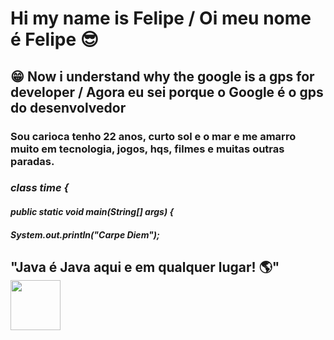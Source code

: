 # Hi my name is Felipe / Oi meu nome é Felipe 😎
## :grin: Now i understand why the google is a gps for developer / Agora eu sei porque o Google é o gps do desenvolvedor  

### Sou carioca tenho 22 anos, curto sol e o mar e me amarro muito em tecnologia, jogos, hqs, filmes e muitas outras paradas.

### ***class time {***
####  ***public static void main(String[] args) {***
####    ***System.out.println("Carpe Diem");***

## "Java é Java aqui e em qualquer lugar! :earth_americas:" <img src="https://user-images.githubusercontent.com/89545100/134685961-eb4c293b-c48b-48be-927e-f872430ca658.gif" width="80" height="80" /> 
